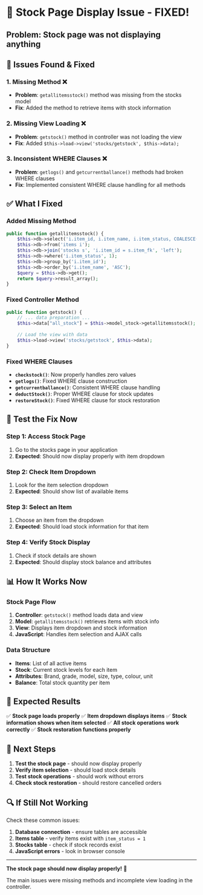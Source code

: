 # 🔧 Stock Page Display Issue - FIXED!

## **Problem**: Stock page was not displaying anything

## 🚨 **Issues Found & Fixed**

### 1. **Missing Method** ❌
- **Problem**: `getallitemsstock()` method was missing from the stocks model
- **Fix**: Added the method to retrieve items with stock information

### 2. **Missing View Loading** ❌
- **Problem**: `getstock()` method in controller was not loading the view
- **Fix**: Added `$this->load->view('stocks/getstock', $this->data);`

### 3. **Inconsistent WHERE Clauses** ❌
- **Problem**: `getlogs()` and `getcurrentballance()` methods had broken WHERE clauses
- **Fix**: Implemented consistent WHERE clause handling for all methods

## ✅ **What I Fixed**

### **Added Missing Method**
```php
public function getallitemsstock() {
    $this->db->select('i.item_id, i.item_name, i.item_status, COALESCE(SUM(s.balance), 0) as total_stock');
    $this->db->from('items i');
    $this->db->join('stocks s', 'i.item_id = s.item_fk', 'left');
    $this->db->where('i.item_status', 1);
    $this->db->group_by('i.item_id');
    $this->db->order_by('i.item_name', 'ASC');
    $query = $this->db->get();
    return $query->result_array();
}
```

### **Fixed Controller Method**
```php
public function getstock() {
    // ... data preparation ...
    $this->data["all_stock"] = $this->model_stock->getallitemsstock();
    
    // Load the view with data
    $this->load->view('stocks/getstock', $this->data);
}
```

### **Fixed WHERE Clauses**
- **`checkstock()`**: Now properly handles zero values
- **`getlogs()`**: Fixed WHERE clause construction
- **`getcurrentballance()`**: Consistent WHERE clause handling
- **`deductStock()`**: Proper WHERE clause for stock updates
- **`restoreStock()`**: Fixed WHERE clause for stock restoration

## 🧪 **Test the Fix Now**

### **Step 1: Access Stock Page**
1. Go to the stocks page in your application
2. **Expected**: Should now display properly with item dropdown

### **Step 2: Check Item Dropdown**
1. Look for the item selection dropdown
2. **Expected**: Should show list of available items

### **Step 3: Select an Item**
1. Choose an item from the dropdown
2. **Expected**: Should load stock information for that item

### **Step 4: Verify Stock Display**
1. Check if stock details are shown
2. **Expected**: Should display stock balance and attributes

## 📊 **How It Works Now**

### **Stock Page Flow**
1. **Controller**: `getstock()` method loads data and view
2. **Model**: `getallitemsstock()` retrieves items with stock info
3. **View**: Displays item dropdown and stock information
4. **JavaScript**: Handles item selection and AJAX calls

### **Data Structure**
- **Items**: List of all active items
- **Stock**: Current stock levels for each item
- **Attributes**: Brand, grade, model, size, type, colour, unit
- **Balance**: Total stock quantity per item

## 🎯 **Expected Results**

✅ **Stock page loads properly**
✅ **Item dropdown displays items**
✅ **Stock information shows when item selected**
✅ **All stock operations work correctly**
✅ **Stock restoration functions properly**

## 🚀 **Next Steps**

1. **Test the stock page** - should now display properly
2. **Verify item selection** - should load stock details
3. **Test stock operations** - should work without errors
4. **Check stock restoration** - should restore cancelled orders

## 🔍 **If Still Not Working**

Check these common issues:
1. **Database connection** - ensure tables are accessible
2. **Items table** - verify items exist with `item_status = 1`
3. **Stocks table** - check if stock records exist
4. **JavaScript errors** - look in browser console

---

**The stock page should now display properly!** 🎉

The main issues were missing methods and incomplete view loading in the controller. 